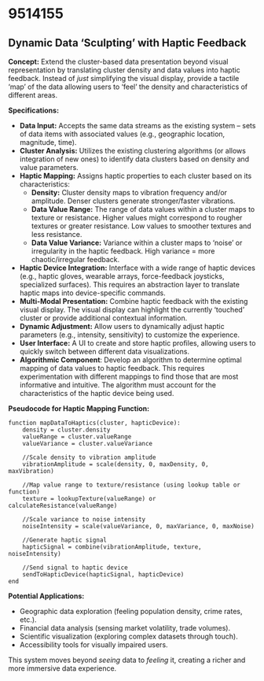 # 9514155

## Dynamic Data ‘Sculpting’ with Haptic Feedback

**Concept:** Extend the cluster-based data presentation beyond visual representation by translating cluster density and data values into haptic feedback. Instead of *just* simplifying the visual display, provide a tactile ‘map’ of the data allowing users to ‘feel’ the density and characteristics of different areas.

**Specifications:**

*   **Data Input:** Accepts the same data streams as the existing system – sets of data items with associated values (e.g., geographic location, magnitude, time).
*   **Cluster Analysis:** Utilizes the existing clustering algorithms (or allows integration of new ones) to identify data clusters based on density and value parameters.
*   **Haptic Mapping:** Assigns haptic properties to each cluster based on its characteristics:
    *   **Density:** Cluster density maps to vibration frequency and/or amplitude. Denser clusters generate stronger/faster vibrations.
    *   **Data Value Range:**  The range of data values within a cluster maps to texture or resistance.  Higher values might correspond to rougher textures or greater resistance.  Low values to smoother textures and less resistance.
    *   **Data Value Variance:** Variance within a cluster maps to ‘noise’ or irregularity in the haptic feedback. High variance = more chaotic/irregular feedback.
*   **Haptic Device Integration:**  Interface with a wide range of haptic devices (e.g., haptic gloves, wearable arrays, force-feedback joysticks, specialized surfaces). This requires an abstraction layer to translate haptic maps into device-specific commands.
*   **Multi-Modal Presentation:**  Combine haptic feedback with the existing visual display. The visual display can highlight the currently ‘touched’ cluster or provide additional contextual information.
*   **Dynamic Adjustment:**  Allow users to dynamically adjust haptic parameters (e.g., intensity, sensitivity) to customize the experience.
*   **User Interface:**  A UI to create and store haptic profiles, allowing users to quickly switch between different data visualizations.
*   **Algorithmic Component**: Develop an algorithm to determine optimal mapping of data values to haptic feedback. This requires experimentation with different mappings to find those that are most informative and intuitive. The algorithm must account for the characteristics of the haptic device being used.

**Pseudocode for Haptic Mapping Function:**

```
function mapDataToHaptics(cluster, hapticDevice):
    density = cluster.density
    valueRange = cluster.valueRange
    valueVariance = cluster.valueVariance

    //Scale density to vibration amplitude
    vibrationAmplitude = scale(density, 0, maxDensity, 0, maxVibration)

    //Map value range to texture/resistance (using lookup table or function)
    texture = lookupTexture(valueRange) or calculateResistance(valueRange)

    //Scale variance to noise intensity
    noiseIntensity = scale(valueVariance, 0, maxVariance, 0, maxNoise)

    //Generate haptic signal
    hapticSignal = combine(vibrationAmplitude, texture, noiseIntensity)

    //Send signal to haptic device
    sendToHapticDevice(hapticSignal, hapticDevice)
end
```

**Potential Applications:**

*   Geographic data exploration (feeling population density, crime rates, etc.).
*   Financial data analysis (sensing market volatility, trade volumes).
*   Scientific visualization (exploring complex datasets through touch).
*   Accessibility tools for visually impaired users.

This system moves beyond *seeing* data to *feeling* it, creating a richer and more immersive data experience.
